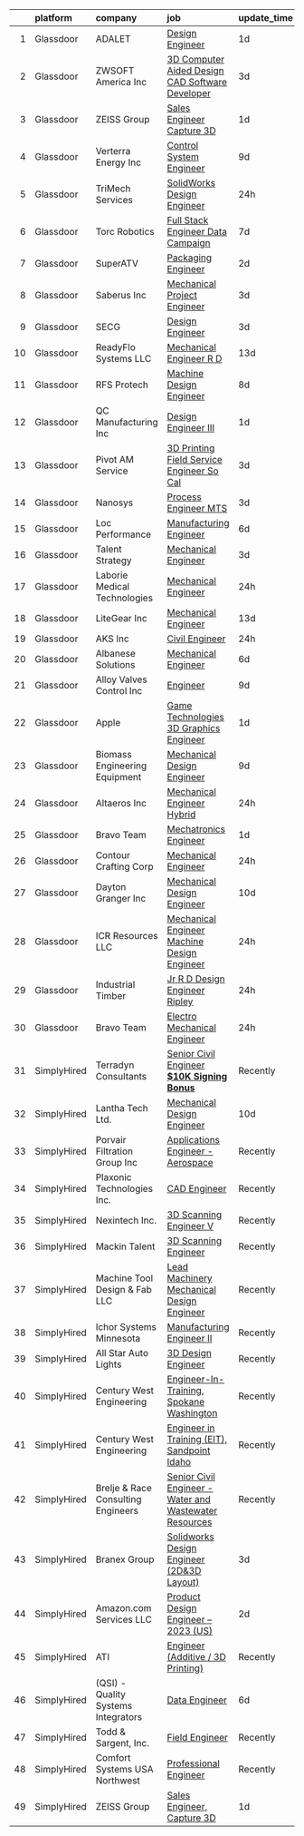 

|    | platform    | company                             | job                                                                                                                                                                                                                                                                                                                                                                                                                                                                                                                                                                                                                                                                                                                                                                                                                                                                                                                                                                                                                                                                                                                                                                                                                                                                                                                                                                        | update_time   | location                         |
|---:|:------------|:------------------------------------|:---------------------------------------------------------------------------------------------------------------------------------------------------------------------------------------------------------------------------------------------------------------------------------------------------------------------------------------------------------------------------------------------------------------------------------------------------------------------------------------------------------------------------------------------------------------------------------------------------------------------------------------------------------------------------------------------------------------------------------------------------------------------------------------------------------------------------------------------------------------------------------------------------------------------------------------------------------------------------------------------------------------------------------------------------------------------------------------------------------------------------------------------------------------------------------------------------------------------------------------------------------------------------------------------------------------------------------------------------------------------------|:--------------|:---------------------------------|
|  1 | Glassdoor   | ADALET                              | [Design Engineer](https://www.glassdoor.com/partner/jobListing.htm?pos=113&ao=1110586&s=58&guid=0000018248c2baa69b2a5275a273bb7b&src=GD_JOB_AD&t=SR&vt=w&ea=1&cs=1_1b22789e&cb=1659078098067&jobListingId=1008033360708&cpc=31763034DC79FFE4&jrtk=3-0-1g94c5emsi7ma801-1g94c5enjihmm801-265ec4278ea14f18--6NYlbfkN0CYQsA-nkFEgn4Gd9G2GxgfscHFGOqn1cibGda4cY8TK0o-_KwvGXWom3CkytvT6Lxa3b01h_Um3QtrroBQvpOho7lWCp3VrtXLILujhrHrbmLF3rdBTH9Asi08IR7fs_iW9mCLp9xC2-87PMznPA1tznHhVWRtjgieNyJx6-Hb-cbLTalsqBYAhQS-8kqDswB6HBR49XWU_nyvBHDZgV9Tn1BqX-UuIX6ZSCsQoV0MINkdnGBCS6i_QwQHzvJw1-90kxo__QlLsv3a5oYjT149Rn78HM_DI3cmRvsq9Bvt3c78k-Rw-z2U-Sfqj8E7_buiSuqZuolB_Sv-NfBVXGwdhUJKCWE3LtOhYBiGCY8e3bLWese3hX3Dx3lZjNfCm4qpNmyv8GM5YT3Adu7GfI3q-Qv1GNA6yAAfoX8inZD_bmmWEm7S8mBSN5Y1cmtE8_R5I2EFlZN2-xlcnzFAlejw33H3EiKbgw-SKUbqAK0IsdIL83PIQqZ0Lymak7BVHbVmMgPUBN4GGg%3D%3D)                                                                                                                                                                                                                                                                                                                                                                                                                                                                                                     | 1d            | Cleveland, OH                    |
|  2 | Glassdoor   | ZWSOFT America Inc                  | [3D Computer Aided Design  CAD  Software Developer](https://www.glassdoor.com/partner/jobListing.htm?pos=105&ao=1110586&s=58&guid=0000018248c2baa69b2a5275a273bb7b&src=GD_JOB_AD&t=SR&vt=w&ea=1&cs=1_c1b654fe&cb=1659078098064&jobListingId=1008028413603&cpc=1AE02033F0CCF966&jrtk=3-0-1g94c5emsi7ma801-1g94c5enjihmm801-7cfc9b44e995e1c8--6NYlbfkN0Al--CnnRAAemIt_jfh57jxz0oZUFSmuvBQtr16jS88RRLe8Ac7oVcsiyg-vicHt85WlGgMjQ3jT_JXQEFEJM2J6WbHKirNqK3Z481xKc2l-WsEBEiFHTKZzwi3TM2D5oDtmy1YCJtTLM5VPw8FD8ycXz93Nw6WVEOhwseukaqVqFM4pURWTwlnC0FcXcD6Ew-z6Vh3JJOL8Mjs_fNv3N8t7v7dzBzq2PfGFFi3yWdaPXAcJ5g8xVMA_ESKwl4B4RszBSsdFxIpl1qm5EFyR3EePCHbCORM1wGgU7CVzsof7kDM5JRt7K5S9Rpg0pt0VzwJJ0aXGDTPAZFaueqN0MZn9t8D3Wsurh6mcMy-lf2R3Wp8ra9u2my0BhzFjXgSTz3IIQ7iVypIuTReEj0nJwQcTGMsV1rhB95_r696ekIcp66gY4Yi1rdQvS6BtRTT1f4-GmoaJK4Id0O7NluMj6uPPedlsO3ucecJQm4HeDxdvCEPBxwx6USIOsRJsD9DPVAjrFd0kPiTLv_JgL36G4bO0mGPFqabRQlm88NUrOsM-w%3D%3D)                                                                                                                                                                                                                                                                                                                                                                                                                                   | 3d            | Melbourne, FL                    |
|  3 | Glassdoor   | ZEISS Group                         | [Sales Engineer  Capture 3D](https://www.glassdoor.com/partner/jobListing.htm?pos=112&ao=1110586&s=58&guid=0000018248c2baa69b2a5275a273bb7b&src=GD_JOB_AD&t=SR&vt=w&ea=1&cs=1_8a7748e1&cb=1659078098066&jobListingId=1008033016346&cpc=5D10E799EF7E9049&jrtk=3-0-1g94c5emsi7ma801-1g94c5enjihmm801-c7a11ab751d2be88--6NYlbfkN0ABwDUVlT3Pw5qAnq35jQOIcsB_LA26JxM8HdsefTKsTXm_DZ5EExO6OXbcyEoywHf2hanMuYuo4_RLiESn8qYw1FSJtETbY_c0ai1caLk03Meli60Nk1jXNL7JFePVqv8iKrpbyFZLFop36Jk_8NHZnqyvKAd0P8Af4BLibzFsw6_uXbfiTXUDe4H7AzRcQOVe8XJ2xpIJdy4QsuAu3wCEgdIC3G-p6OdwZYI7JVWVDPPx9tHsYWsaJRszEr_nibDsgDoZwDxL7UL-2Sx-AnhFDL9FHbn1gPjkVU70d0qm8FpILadElDqdz2-02VQ-T6y7-4HZCifeO-MEPBZt3GkoqN6Kni8r046HfVWtj7IXh5wx7XbdlUgao8yXrUZR9VqvmulUVLv_ALTQVV7lFcEmDVSseAgTJFCvKV8nHuyOTBLDu8B9dAd8RgeNxAPmNt1x8KbStVp0Jk5fwc3DE1G1hjynRWlT9WEtDpKbaPNEOrZL8hufOjFwnIHXD2mf9uZQtEINdlkvBA%3D%3D)                                                                                                                                                                                                                                                                                                                                                                                                                                                                                          | 1d            | Farmington Hills, MI             |
|  4 | Glassdoor   | Verterra Energy  Inc                | [Control System Engineer](https://www.glassdoor.com/partner/jobListing.htm?pos=101&ao=1110586&s=58&guid=0000018248c2baa69b2a5275a273bb7b&src=GD_JOB_AD&t=SR&vt=w&ea=1&cs=1_c0797d59&cb=1659078098064&jobListingId=1008014526711&cpc=B6B3C9DFD680C28D&jrtk=3-0-1g94c5emsi7ma801-1g94c5enjihmm801-28800e66f008520e--6NYlbfkN0CKNvdBtBh9SnuMcnkEvhJOJZTsmZHyY3ybnWicrfIHv2ctrShcr292jmDanym4ZixKUDwM_Vl11iGAT4hfkrKeaqjN1GBxLXyZE3Jsq5UIhST8QbNelzzz3YMTPZEdZEyUbmbyyOJ60-N5fv2ENb2wFNZerHawh8hsMrfrJ_Ykeoz2Il28jjKeSJB0Wz4dm7Km9ZPn6Q_onknUUikhdeJ0LU3d-Nf9RNVZj6pJA66KGBYM47zZMNS2lkurNpQS_G9Brqc08iN_1u6zQfqxqC7EPWGcD8JY_8DF48CvROr60OUBRODZb98zlmox0Yo2jhIpVZxRTW-u_vcH7yQIA6scr5kIpL1Ni3zmAkyIOc9drogl7CLb9tJSXzPBUswtujs0MnQZw5XRUaVOibDvqUrbZV5op0JBJaBpDiqTpy1w92tEBpNds8fuI1ellVkIy_vq7dKqkmXJXzY0u9Od0ayJkG0ft9IUYQrgHJRFEed0obOGBgk8YwR5l_z5oWo7KkcXzlSTWF7F5w%3D%3D)                                                                                                                                                                                                                                                                                                                                                                                                                                                                                             | 9d            | Saint Paul, MN                   |
|  5 | Glassdoor   | TriMech Services                    | [SolidWorks Design Engineer](https://www.glassdoor.com/partner/jobListing.htm?pos=124&ao=1110586&s=58&guid=0000018248c2baa69b2a5275a273bb7b&src=GD_JOB_AD&t=SR&vt=w&ea=1&cs=1_ad2bc908&cb=1659078098069&jobListingId=1008035604098&cpc=83630893E902B957&jrtk=3-0-1g94c5emsi7ma801-1g94c5enjihmm801-8536315d4fbcda7d--6NYlbfkN0CRQJS2tNd1d52Wv7uhfUHRD82sXOQlPe9c-g3uDg8GrrueA5TsXBj5T_0Dp_3r5EXjxTFrNscHH6knLSMegFGJSSffi94G0bGZmCy9vSHSPnMoqAu5QyVRg2a0oLeRB1q3lilG5pGgmm40tKeDyCUBWKW5O3RwKNU-8toDriW4YUceCRMDb9A_2q2wqKlbcujCZC-QeRTxzcrexmsswGLkhd7_qfghBG57PhW1OwB5BEVWtIl8a-McdryRnBaachrvT85heAjiEEYG59HFS9_ItnU5zbW_5ltAswtNqPWXHFoQ5pSBt8AdzDvNBpNKDSHoLqpfBDyMC-FYvd78hdECf2_hjmV1bjDMjndEPls-DQOXN3BFKQhnOWGyjxd0JI0-LW2bOOAA2oRHq3YEDpdtdv9gOkajwlwRL4JH21TBsvOPZjsQOaSYzgX2JYGhSVLZFSbFGHsBHUcLjcrNApeLUZLO9uL81Wxvyd9js7Oh3ci625mCH3Ll5E9k4xtlGWYWk736_EzGjDXz3lx796bKO2UMq5Up7EE%3D)                                                                                                                                                                                                                                                                                                                                                                                                                                                                        | 24h           | Richmond, VA                     |
|  6 | Glassdoor   | Torc Robotics                       | [Full Stack Engineer   Data Campaign](https://www.glassdoor.com/partner/jobListing.htm?pos=109&ao=1110586&s=58&guid=0000018248c2baa69b2a5275a273bb7b&src=GD_JOB_AD&t=SR&vt=w&ea=1&cs=1_8629f790&cb=1659078098065&jobListingId=1008020125874&cpc=EF122F8089B9F0DE&jrtk=3-0-1g94c5emsi7ma801-1g94c5enjihmm801-ef1cec63423a7925--6NYlbfkN0CZjhvTnxks3zwjl9aG4M95ujhchPY6uJ5pIT_-TAyNWwWzAceZ7wwXdFj0kTHzfmFJWuhj64XKlqOn2Y1t1u7WVQOQo_O-UYHSgCqGU1ezc6K49kpTiHug58vOJ0TGO_BCnYg4IhUjH07wJEJQX9NixsLdHY1HKocF7pQdrMDp8TuNoK-MkXzAR_XJt7KRzfGVv39gn8-MrCbXyYfiBIsYyYNMLB3gBQBcCqwiAg3XhpUUYKxH8oBzDT02-IO2TiNuNiD0NrJ6mnlNrLYs7otfe0iHvjmtYmJwWqqvv8y5eADZxTdeZmMy0zauimit1bEBdF5UrbPydYUMS4zh9irWyCEWZM065uz-TjE6aNTYcocEGjO3_LsBeCXMrXpRqkVDpqkBKUJN2MiIVhnalpSeixWzGEDVZ-WpbSPynoMF9LDo7QIScysd7dOo6enrmaGwDNvpZx7MNiL1RFRetZLU)                                                                                                                                                                                                                                                                                                                                                                                                                                                                                                                                             | 7d            | Blacksburg, VA                   |
|  7 | Glassdoor   | SuperATV                            | [Packaging Engineer](https://www.glassdoor.com/partner/jobListing.htm?pos=110&ao=1110586&s=58&guid=0000018248c2baa69b2a5275a273bb7b&src=GD_JOB_AD&t=SR&vt=w&ea=1&cs=1_2ff86b0d&cb=1659078098065&jobListingId=1008031050391&cpc=084DC1FB85E2EACF&jrtk=3-0-1g94c5emsi7ma801-1g94c5enjihmm801-ab816b597b950070--6NYlbfkN0ARO1kyRplNheCLuGMn3cqXAPmsNZoOrBN4ebcsAGjNuP7VmkeyN6EZBUEoLz623gDDIWZNE6VR80IYviXB3zSsfJNq-0rkDDUpTSDeOdQ7fEKNgYiq1uGPJI-I2RQ-HDbwq7icsO31myx2guxcUkg7MfzRK47hly_W6X2yuPNntD4CjvlZQtURvmesxiljFlzmneFV7V8ZpIIgW9KzTFZG1JUkXkhL9_HR8O1oeORdAjD5ZXuKRxvUQHsk9cWd0uw_BipCOq_ALPTPv95BtGWn9WbBnzKcfGlkEU8OfdzfGNZqjt2tsOccRL5hIGcq8I2iNzfra5W_B-CpmrOtIaeN_9QdLyz4LNDr9LlpR8dq2w16zid18Bz4DKT300Ic-36wfwKtMZB_kU4U0RvG1PBmkeea_h3LSVCuw5iV4W5zgKgDHeze9PFNMJ0gqLfaQnWaSgyHGWJAcvgJXo4izDkERdNMTBm5-yTYzH6WEEhPkANAG7AqueTNAUAyFY2oOG61zC4RvAQ0QA%3D%3D)                                                                                                                                                                                                                                                                                                                                                                                                                                                                                                  | 2d            | Madison, IN                      |
|  8 | Glassdoor   | Saberus Inc                         | [Mechanical Project Engineer](https://www.glassdoor.com/partner/jobListing.htm?pos=117&ao=1110586&s=58&guid=0000018248c2baa69b2a5275a273bb7b&src=GD_JOB_AD&t=SR&vt=w&ea=1&cs=1_84a06e84&cb=1659078098068&jobListingId=1008028237877&cpc=88C71AD61D38E582&jrtk=3-0-1g94c5emsi7ma801-1g94c5enjihmm801-7d27b0ebc627b58a--6NYlbfkN0DKg8SQR7hJCwXt90TF52qDYv9Mus0nax1-ZIpRHxjelTjR-H3Tdt0u1EjLXVdsw2iTtC8_dD2fbpoVIO5RaHDWaLu_R4hmQqzVAaYcwVX2kjCmLfjsjvdXcw50IzVg78FjMzlhm1xEn3myq8ZasYszycrzBcwxvFvzTUacN7HTvUlfui89dO2ok6J6evqYiNA2MbMvIihd3_TZom--id51h46psDTtq2gM-4bjk8KJA_NxsTLcuEWhTDt5Gal-1UeDXp5mu15GKJw2wTdfa8l9towa1NZTElzZRxq-E-29ZBoLoGiyL0BOOH2FHJ-ynW1DmA6sG352gCkLCciGDTQrhSKM8GwoOvGZ09BqfwK97M38lDiZ2Fw3iyhMWS-6aEyQ_nsPhyqEFXxyykVijQx_SAZXD-87jZ7OCX88Sfd91S-aJZ9prPmZ63WsqIappM5JpA4ELsIypNv3sRlvRUlbdP1nLSErQR2G5RFdIH3NfONOj5iR6dMoa83Fh3QPTT4L1n6qQM4KDw%3D%3D)                                                                                                                                                                                                                                                                                                                                                                                                                                                                                         | 3d            | Fulton, NY                       |
|  9 | Glassdoor   | SECG                                | [Design Engineer](https://www.glassdoor.com/partner/jobListing.htm?pos=116&ao=1110586&s=58&guid=0000018248c2baa69b2a5275a273bb7b&src=GD_JOB_AD&t=SR&vt=w&ea=1&cs=1_22d9ef9a&cb=1659078098068&jobListingId=1008028028073&cpc=5B877AD962FD223B&jrtk=3-0-1g94c5emsi7ma801-1g94c5enjihmm801-9c7d86f7ad06f2bb--6NYlbfkN0CV4XzlHDwLkqCONa3F0kUfOBhyZslmY5sGP_RipCjPZ-nqkcaTiZmnKOG8vBt6mVb6tGC6oCDHtZjWQcFFohEsLSz3qRsvg8rM03QanfoWewoK8HUhrd3rO__zVkHenB_vSr_y1qXpgrjKb_klu2lfic90EiAsKNqUXzXvZGZ4ri2TSj9jP0QeOC-uBesLWtQHBRmBk6cwkYUp7kUvGSumFXfltCoMEswSUJIft1tPsQ5KNMzEMRQg2xVaMZxRTuIemPtBT0mZzPJdtGDvMLTboqXNmVNoOXjJ71BoBkz3ghxXUSi8J6MpzwiX8EkqbnZbkrydpsUvcodlXDlelFIfb3Mf6_-oZVahWrL2j_qEKXOcNdhG-N_Eei5mYEiiBW8QNqqrmXjg7dyi6nEvS37-nGLE9iJnnFblBSrV08Es8nvqHKvuP8BgQhCaBaaHxBfJ8G1Gk3v1i4gneeR6jZd8Iu6USI7x6mXNNy76zXr2nPZ2u8cPXQZjJ9Q3KOqlg4c%3D)                                                                                                                                                                                                                                                                                                                                                                                                                                                                                                                   | 3d            | Oklahoma City, OK                |
| 10 | Glassdoor   | ReadyFlo Systems  LLC               | [Mechanical Engineer  R D](https://www.glassdoor.com/partner/jobListing.htm?pos=102&ao=1110586&s=58&guid=0000018248c2baa69b2a5275a273bb7b&src=GD_JOB_AD&t=SR&vt=w&ea=1&cs=1_c0901585&cb=1659078098064&jobListingId=1008007972301&cpc=33D6AE94C893E64A&jrtk=3-0-1g94c5emsi7ma801-1g94c5enjihmm801-faf78731b983c332--6NYlbfkN0Bh7dbv37_2CMQxEzcJzXsTkChSOzoQaUPj03dVqSQYNzM667wxmAHjfOf9pZrbGKUxbkApDTTP9wTzoplqmYjxDDyYU0XfiJZbIGn4Y8AJ7g0QOVw1FcT2E7c5DXhCTcEWXgK_3iG_olX7EZ-JZ0f73BSLPYLZdqoZ4EnncmzxGc4YLfR740atTZfqj51j_tsNtuqTaIXXm1C7lQ2KyiHmlzEOt6T3IrYsrVACALmvg2-yEFfngikqIdOHLMT-BMC6Cz_3b4LtkKH85EIqoTehPIer8QvcfWUM3eCYS2q94JE6A8ceTkN-hQDaHKy2WdTaMNStOuholUQdrSzzXNq7CU0-G_wYx71AKSqy1GqpbGd6AkM9vT7VmmMR0FY-KlFq5w37FnUCYUhiinYhOYeMPcAz2EaH4Lrn1wigX5MzMVvGxZPjwP5l9aYg2Uu-XMnk1Y7mlJOxKHK3RNYhyGLugRHXco6xtoXthKVVfRWl6xbVxdHEpmab8euIF3JACdxXVlHOs6v_Pw%3D%3D)                                                                                                                                                                                                                                                                                                                                                                                                                                                                                            | 13d           | Corpus Christi, TX               |
| 11 | Glassdoor   | RFS Protech                         | [Machine Design Engineer](https://www.glassdoor.com/partner/jobListing.htm?pos=103&ao=1110586&s=58&guid=0000018248c2baa69b2a5275a273bb7b&src=GD_JOB_AD&t=SR&vt=w&ea=1&cs=1_10b47979&cb=1659078098064&jobListingId=1008017496647&cpc=815E22668EC3CFA7&jrtk=3-0-1g94c5emsi7ma801-1g94c5enjihmm801-0a5ccb34921b13b9--6NYlbfkN0CtwOkgDuej6vPfWODMxjOIyNEohQmdYMppGq8y8dOpBmiJ3WNboc6iYWCFEWVQIpRyRBflR33Ir3kmYvTJtNePdHh2NaAgIkdFuWmqu5DCIk7MATRqVAxi-oVM8nuDZni1IwEl-eCMvpko8keG4M9Rwp-Rh8vZTfCrzHvciasE5S9OSOTlMRQnkf72L-fPVk78xfaDVf7h03g1XNkfC97nRDeESEl1rYmxYaa7-7BIiUDkEnmhAhn4S-NK7vCGFSV70M3ON35bLP7vs2ClqJjWBoUzR7t_X-eD4MAyLsJK2ukuc495yW2BYZwXvs35bwI_5sDL_sqrLjyQy6GolFZ503P1TLNzuYJU0KAwKW1TXlmHciHKcNqMa8EoKaMDoq_MjL_EDGvjMGuuSWCWqeo9jGI5pvlkJ1uhvftI05RIbPxTqVmaPeRJMK2dWSJUxKHgfTVj3-XM9w7YlLEphYxVNFwW7LwExd0CHqgMZw7s2FEhqQr1k3CpHSNkgwuP8ViD7XPwqhapOQ%3D%3D)                                                                                                                                                                                                                                                                                                                                                                                                                                                                                             | 8d            | Matthews, NC                     |
| 12 | Glassdoor   | QC Manufacturing Inc                | [Design Engineer III](https://www.glassdoor.com/partner/jobListing.htm?pos=130&ao=1110586&s=58&guid=0000018248c2baa69b2a5275a273bb7b&src=GD_JOB_AD&t=SR&vt=w&ea=1&cs=1_8e50ef85&cb=1659078098070&jobListingId=1008032999844&cpc=8D52E76475A7E842&jrtk=3-0-1g94c5emsi7ma801-1g94c5enjihmm801-1b09db0ec8fa16f1--6NYlbfkN0CbW9bEnbPlys9TYrShq5iIEIivXVa84QX5s0fe3RJh0ExQTqsnqSgfK-f1yMp8gvgv6onsjTwNV3tKq-b8Z_fFf-yELedI8jjvdgKPWUr7tFIx60XolopJWRl7mGPEusK9yyG7rt8wwqNk1PVmEYZPIMcII8iNea1E6o2DcLXihP7nLZEUMu6mLClzwsPmiVxedSTLglqm76IvVZN_5fcjaAZbgTgm82QIxc8gzgpKg_1Wcmf6jRoOPxxvRz5jgi8XatEOn8Ak2NuiGqiuNXrQxyEO4DlcvNP5vZCdiY3VWS6rX7Oiry4sNoc_WB5q_IiZhzvAgH5Qe2u7HMgEi_gzUntQM2FrOk06Vkc8xYujUoX5FWWmY6HItvXTlXoIrVR4Z5Dn151Uv9cIvni3bs3hYcBKDOr2h9YhQncAnkHQdlbmURgrPlQ8oqg5J0dWklYvkahHMLQ5wDxrkbyZhSIbFjE_SxIk3vXj1Y1-s6STA3RYNzdcnPXiYqq9pSUg-3O_-3R3BklAPA%3D%3D)                                                                                                                                                                                                                                                                                                                                                                                                                                                                                                 | 1d            | Temecula, CA                     |
| 13 | Glassdoor   | Pivot AM Service                    | [3D Printing Field Service Engineer   So Cal](https://www.glassdoor.com/partner/jobListing.htm?pos=114&ao=1110586&s=58&guid=0000018248c2baa69b2a5275a273bb7b&src=GD_JOB_AD&t=SR&vt=w&ea=1&cs=1_bd03b44d&cb=1659078098067&jobListingId=1008028211108&cpc=67D5E609A3B8C355&jrtk=3-0-1g94c5emsi7ma801-1g94c5enjihmm801-d56e19ebf4c2b80f--6NYlbfkN0CbX9TDMZUUYUADwaBp8_hVx-p1QOZgnaSDYdV2Hdg3hY3eGVBGJZy7o9qRa1EpFzqspJ2n1WVgzAYJyctEqTfv9C4rL6ggNyCrst5sCpwQQsQa89rZGukuYe4HlIM7j-fCrY2_LgGLKRZADKihUeHHBQ57eR-9eaBZK-eik2bBB6bchrqW9XhBfB7c77g2R0YsilvK1HbJz-y43htMjqbD_3EG8LhiBhPBxf0Lny8CgTeigjiEUtemkTNPWw-phCc3yB4FS2ldgoEXtCDNqlHNPD9EYIVL6ivyx0ATIajDW8U2JiFKlwzPgm6x1oFn6zPlesenPeZlBfc3zG1gzTwx9UibLzwsxXFUntHp-ecUW9e67qcfTaJMRZZVXmB7f57V93vECVI249Nhy6U70kk5YFTQ22L7A0EIz54pu2rg6DbfGXMj3NyVdE8Gta8T0KjHQwi5bAwAYpuDFYl-Sjt47glkiiK2q85uDhxU4_lQAmyq5ka-qHWYa0jWmV0Ojr0jS2LPC9AkS6wvGTvlaimqAULutXpMQzs%3D)                                                                                                                                                                                                                                                                                                                                                                                                                                                       | 3d            | California                       |
| 14 | Glassdoor   | Nanosys                             | [Process Engineer  MTS ](https://www.glassdoor.com/partner/jobListing.htm?pos=123&ao=1110586&s=58&guid=0000018248c2baa69b2a5275a273bb7b&src=GD_JOB_AD&t=SR&vt=w&ea=1&cs=1_01a75d3b&cb=1659078098069&jobListingId=1008028603019&cpc=292036AD7E8A5303&jrtk=3-0-1g94c5emsi7ma801-1g94c5enjihmm801-186185b2c97b8361--6NYlbfkN0D5EoDI19pzLD_ZoAvoqM1-O9qeTV9KvYbDAr1-bMzVcQf2IFddxPxdrEziz4LuDaiIcfRoBU0tmBQuLQhj5xDMLXhTbKn3Z4Kjle6pS0DvF1aTvxNaIvkmpqC9qQVEb7yf3Y5jFj839j7KTUU5Z0-pTZ1fPTr2hM33R3AMVFgy3ZE-0oRs301dp1JJqnGPDrBimYJ6AS_35bbQNzE0jo5Cm6fYVTK179oDgq-I0CEYdyl1DpqMFuCjTyLflw9yNLaCdp58OfmnjhyVLQ_dLps5Ycm-TMYpEoFp2Kf8vK5VBAPwd31zzecNNggAhu5IOp5oAYjYwgwIGXgifZaujUOViJnc-mpkdc1-xLAYEJWzdr8g2yJQvfipzb7uqvkM9wDVN5WmJ94rO1XA45PuQ1y4APHbg3BILcwHaxFlZSlOI2mCaxf9Sx70NqMnuOMfIpBkfDAIuQL1WRcuKjWhSYlNtvGnq1aGTB81UsEgopd4RfPW25qwY__e6blbw1TbId8%3D)                                                                                                                                                                                                                                                                                                                                                                                                                                                                                                            | 3d            | Sunnyvale, CA                    |
| 15 | Glassdoor   | Loc Performance                     | [Manufacturing Engineer](https://www.glassdoor.com/partner/jobListing.htm?pos=122&ao=1110586&s=58&guid=0000018248c2baa69b2a5275a273bb7b&src=GD_JOB_AD&t=SR&vt=w&ea=1&cs=1_4ceec00a&cb=1659078098069&jobListingId=1008023126899&cpc=74FD5BE86273CE52&jrtk=3-0-1g94c5emsi7ma801-1g94c5enjihmm801-6a31b31c0fb993ba--6NYlbfkN0CXFzX8TmKuW4EePu0vduPlIFChs1HDn4_oIKIQo6j86gDIp71zCryASVzwQZSGTGHpRkJYQfpH16EIY316tj9Igdi07TxojzbGrZ2v0BeQGW4Im3DTAGKUq8BLUCohxq3jgzQ9sQvGjXQbEqkG6bYrF1zq_uzsCMF6ptsmgysRT8XFHREWTwuiz9yNXK8IxT5ZGrQA7m0scr_NfjoY2zbnK5uS-GhhuiUrz3LbggnLRsmGB4lgivpOYvp3XG75g87K2PRObQnxwOrMtY_2KikZXhMUVDmsRYB_QKgbK0oOgn61FAs-OjpYUkmineVJX3GwKce6t_ahqHL1ehiOPVLKhU4wL9v1wpY3CykbpGiRHhkNSb5ifR10LQtaanUf29960jpc_V14FgGzyixSC0_P6VqjVCimJPgedFcsfcn0-vQyNMrsQHTc006Kch377RrFi6yicpcb8NSbBAmEJyF4oFlV1muUP4VrnvHf_AN7kJBkWddd_wnwIAcStUjU6yt4hMrxo2qgOA%3D%3D)                                                                                                                                                                                                                                                                                                                                                                                                                                                                                              | 6d            | Plymouth, MI                     |
| 16 | Glassdoor   | Talent Strategy                     | [Mechanical Engineer](https://www.glassdoor.com/partner/jobListing.htm?pos=126&ao=1110586&s=58&guid=0000018248c2baa69b2a5275a273bb7b&src=GD_JOB_AD&t=SR&vt=w&ea=1&cs=1_d437db37&cb=1659078098069&jobListingId=1008028409976&cpc=C4A69CCDBB3B9599&jrtk=3-0-1g94c5emsi7ma801-1g94c5enjihmm801-931efef301620746--6NYlbfkN0BCOpYIKuumQ_Uy_OYh0Ev10okaePikfGeAKZFFiMuRZHCL7K2ltfYdKLVzUjmbHadi1LesVhfSunk6A4E_YsP_iyx_kPSDR68t3vI-tkYvCEnqNtKxbmLoiAfnwLGZw-V7KgHEjKKEAlbHB6bEo-DUyg5SCCcRToV_z7O0dln7Gi12brjVtqvP67dgjAZHzaGs5EiNLkcLmPbnOy5tts9phkrw_GTJq-jfC6JKA3zr0rEqTnLl02HCbfhwz_BvkaQ2YV5JewQG1aWaPHauZ_t5sgU6zECap3CtYJLUQSPYFmsWOcx0CTFd_it28WA3LLf0-kQRHDiYU7CTNTcYy3OrkPgaEylZPMoO846DgM6mNZRhI8YzljRyCJow_iLh15ssuD5Qxc2ctlFUF78q_9TlEsfcxSFxb6qSNuIelnCljg8TtadZ4J6TKSoq9t_jKsnikwj-EWDWJE3zWcA14Y_WBgtim2jSun_wWe9Z3ANDxwkwWoxbLUKlxgTWEq8IQUBhLAIJCPLp1DbXMfOgh2XSt8796LAnD_Q%3D)                                                                                                                                                                                                                                                                                                                                                                                                                                                                               | 3d            | Holland, MI                      |
| 17 | Glassdoor   | Laborie Medical Technologies        | [Mechanical Engineer](https://www.glassdoor.com/partner/jobListing.htm?pos=118&ao=1110586&s=58&guid=0000018248c2baa69b2a5275a273bb7b&src=GD_JOB_AD&t=SR&vt=w&ea=1&cs=1_49c851a0&cb=1659078098068&jobListingId=1008035622002&cpc=1120CD366D53BFD9&jrtk=3-0-1g94c5emsi7ma801-1g94c5enjihmm801-490aa010c44a94ed--6NYlbfkN0D7U-oomUUZHjKa67t49-i8T5ylJ5hFrWTddhLMMgg8doEfj1Z685xBsPTTPudgbRm3FlTPDQtlBU2MV2-yDsk7wnTLVostI04TvoFxZRnCTY_tfq8IqTVkcD-aTn3bEg2jL5EiljivgVlFjverJVS1R80em2uVnP44HdKWOjqpS92QwZ7gIKOSvfn7_CNnwMsXM-4bq1OiNm9ULS3yW5Fmv8o1z-j2_effLciABxwaMNhDPZP1DR9A_fo3qddgHiovqFogeS2Duq0JFywfR2biIcXwJZszR1lD9A5hgWPfe0aSSvGij726iQuMATVwPQrM33F7xdWh-tiONY0kd6QZaZjjU6NK3UMaugYMR7hg38uzQ-y0-OmPhVKrccZqopbqF74GAIHjEiSrFH_7jARr_o3-Pu22y0n_b3AM7Ws5u384nOOqq5bF_SuWd2BtFhgCvQGwuXQy1TYXs-CuCxApQcF0jlmsJmbJThWISQb4_QJEHurf7BCaGxc8TOQPt1E%3D)                                                                                                                                                                                                                                                                                                                                                                                                                                                                                                               | 24h           | Remote                           |
| 18 | Glassdoor   | LiteGear Inc                        | [Mechanical Engineer](https://www.glassdoor.com/partner/jobListing.htm?pos=125&ao=1110586&s=58&guid=0000018248c2baa69b2a5275a273bb7b&src=GD_JOB_AD&t=SR&vt=w&ea=1&cs=1_58f14fee&cb=1659078098069&jobListingId=1008008147234&cpc=5C70DC7FEE0D01B1&jrtk=3-0-1g94c5emsi7ma801-1g94c5enjihmm801-2516416dab2ea9a7--6NYlbfkN0ACTeRvGRFS6hadW-07x_K1RnsIE8OdH4tufuZ5eRAiXjEXEFX9SmNeITA9TkbOl9f54ynDYbQpPKmxHN8ZCq9i7v7TonoVHyZaGaovClXqQCh0sicwaq3kuLFSbjIecR58zmrVlG1nR2rhCtXReP0PxRICvsfNZSe4fQfHKhBv8ikAH3wFwFYFvQGo9jJU2kYGaOGdDm1SVEsBsqvu78Cnae_DENbpNPDhq7l6GZPBcSvaMX9P5hPc4oPlTG9WTyzafaot760lo3X0aFRkxVMdtN8wtQ7aPXAYdn0e9wfLj7E23HNLiJD49P52-fcz1s1C4mxcT56sv3jq9SjnlX30DC5wuiLqD-WFfkZiY5QjM-UXwAT0TEpDeBkz-DmmPg6ZPs2aFU9ex2bGgtphaymktqgGZlpcQ6f6LyvzBX3HDxs2x_xfnOaldpon304een2AYbUOlA77cGmXPBKuZjxoEQgR93Z0lmJb5yzvaK1BzOKh9n2fu90Poo8sv5tNbfE%3D)                                                                                                                                                                                                                                                                                                                                                                                                                                                                                                               | 13d           | Burbank, CA                      |
| 19 | Glassdoor   | AKS  Inc                            | [Civil Engineer](https://www.glassdoor.com/partner/jobListing.htm?pos=120&ao=1110586&s=58&guid=0000018248c2baa69b2a5275a273bb7b&src=GD_JOB_AD&t=SR&vt=w&ea=1&cs=1_54a69a52&cb=1659078098068&jobListingId=1008036534492&cpc=AD396490361E83B7&jrtk=3-0-1g94c5emsi7ma801-1g94c5enjihmm801-f63718550c92325f--6NYlbfkN0Att9APlqtuCPYHujurkqscI95ZHfdvmmfWxC4tyWLf-tu14o22I8w84DM2Pisc200MXO2vLRz3FpDvbVRJFQVgcZjzL9w7-x2SiKL1wGYC23ZwWY8wFNlkOZ_HN2z7uQ_x6N7lYlKpqvDExerFOhHt21P5WuR--m1i0AUfUTxFM1tujnioKDE1Io15EC3_SykSqSEV2Z0n6inLBGaToNnnOP9BJSiM5qN6Cysjbe20DPknGBI_arYtQO1W_PBK2nkBPSWRSRCXl30rbTmftOXp7VfsWIPV7nASuGAJYR3dYzNlJGmWryJkxsgI36P0g7RqM-2JbqG15zBN8t6ziQUO_IH8O1JfncaxKLg2NlWxGwn5TDAd_HXQrVIHpUOYZgdSC1xEGexD0R3jcZdrcAvDzcmcZ5YNZDa2__61Z-IiwZYcLswTVYQ3wW2WRsUmi9YCaIefkYrGqkU_a-XQmdqEXg70CWzHOakBvb1Bo7f7hNHywGt7keK25zV0U5tkvhNpRbq0MychkwIUu-lul_5jMgzr_FrW5bc%3D)                                                                                                                                                                                                                                                                                                                                                                                                                                                                                    | 24h           | Remote                           |
| 20 | Glassdoor   | Albanese Solutions                  | [Mechanical Engineer](https://www.glassdoor.com/partner/jobListing.htm?pos=104&ao=1110586&s=58&guid=0000018248c2baa69b2a5275a273bb7b&src=GD_JOB_AD&t=SR&vt=w&ea=1&cs=1_21d38fd1&cb=1659078098064&jobListingId=1008023070732&cpc=AE9297225A38C224&jrtk=3-0-1g94c5emsi7ma801-1g94c5enjihmm801-cf3e46245d4f0fdf--6NYlbfkN0DYRkllJmD3iSiBlC7BSQyVL5HqySJO6Dryk11rFR-_C4OSz4AhVsF1NRsEE33fX4vx84bZ5o4efrWtK6FwFvY2ndJMiqpnvkUohOzIt0J-a73EgovUhLnbWU59ygXR6115ntcXDdkofqBW3TBqfGXbI5MHfic4yrKWZITZ6X584fkUWemawwtly7Xj3a0gKH1sZiaIz6LsPIOdI9OX2df343fqvFYlkywYWPFpRVO88WqaKXg6tKbzo1YHWE4-ugbhbkWv8HVN3vjjcoF_6POF7Om0mnJ6KQRrdKmzH-mzF75lcoyUjeRs45rvEASRlz3snKcfmxjTziCm0SZJTTRrXT_Vy65Q5Oz2C9JfDxrMIWxRKvjMkhJTQbQZEc38aQXmg53LHSnjNHk3k9MxsVH5ZiB7EfurITYNw1Es8eUjq6OcUcthv2My1LhiqfYh46-Pn4gT9AU3bkbgKSyZ9AzcaQORFjY_vXPc2Td0tAtgS3KQCDIP9yLl7X4JgCByOI0%3D)                                                                                                                                                                                                                                                                                                                                                                                                                                                                                                               | 6d            | Bordentown, NJ                   |
| 21 | Glassdoor   | Alloy Valves   Control Inc          | [Engineer](https://www.glassdoor.com/partner/jobListing.htm?pos=108&ao=1110586&s=58&guid=0000018248c2baa69b2a5275a273bb7b&src=GD_JOB_AD&t=SR&vt=w&ea=1&cs=1_b70e9003&cb=1659078098065&jobListingId=1008015465146&cpc=F7BF06EBECC7ADF5&jrtk=3-0-1g94c5emsi7ma801-1g94c5enjihmm801-0e9d005a131a3fde--6NYlbfkN0CaCoZ5lSoPjcIhPSJwei6amGvWRNRkV-1yfOP2ROoK6tKv0A5SiuBTigTVFoZDbrc6brveY0Txe2656xxHeIpdeoMpPBRh1r5VdihR4cqOi9gaXuWFzlAwZ2-cUKQLclR9yE3dYc4QIoHRlNtnESSO1dOeRFf_aY3CKFEeF4YZy2v7srB6vUarlIz1z9Lhkhz8ock6mdEeFho0B_1JkSQ8-w1XIvker5_V6uRyBNR8rB-tCKVwzVU2L7ck5JGAd4i4p4dldyRLoxSZ8q4go1SKgrhiuudTlvCuM7X0zgH_6Cu3iwZhKLCQY7L3fFdWuM5tSka-9mvS2jO1-8R7Uvb4q9wjuPhBvPvbrfk6pRrWHUDqrGGpPODfD8JVdrQ2S-WEXaBntDonzN2y5-RNen2hzwh-7rnRG9qc2qk52N9nqpwTBQcrhvxKM-dpZCaVl08XbD-Drp2ngOCVCvv3c2Srez6CYMgjk4VZqpNdQZe6SUzgveztAoyA)                                                                                                                                                                                                                                                                                                                                                                                                                                                                                                                                        | 9d            | Santa Ana, CA                    |
| 22 | Glassdoor   | Apple                               | [Game Technologies 3D Graphics Engineer](https://www.glassdoor.com/partner/jobListing.htm?pos=129&ao=1110586&s=58&guid=0000018248c2baa69b2a5275a273bb7b&src=GD_JOB_AD&t=SR&vt=w&cs=1_78d09e35&cb=1659078098069&jobListingId=1008032497163&cpc=334ABAF5D42DC775&jrtk=3-0-1g94c5emsi7ma801-1g94c5enjihmm801-ca672a3e76206ec1--6NYlbfkN0BvKrLyj5gPmtZO9T8euul8TCxuuKNOtzRJOomxnwSEodTz2Bc-sPZlADHp0xxmf8UDg7Wsy5zwi8lrHHY3EeYHKmdT3Vj6Ckdsl7kLbUeE0RCaUin7NICkxT5Jn5CFcSdKW6xZg3rnV7OSRdgaJQuoh9NlEwUIGtFK5Bwz_J8sGGrU6oLwIXqRm2QaAHcKk2RJFWbpBbRyhtGlXqEWXOQc6cVGWnPeqaLgw9ZxJpsJAJ6o7o9PjyxWzkM7f6dBNz-PC2fZo78vQWtxrRWn4Fc2bG47iZ5J-4K79ZB7saYH3mGhq_sSOvhjzgQTiJN5iUfcwu8F0nAKnENkpJXWafAdcwr1pQLXunX4aswOvgbm6Qm1xF-zJnUcpubIIbtdxVwLh1DnDh-BuECcMhbGsvgrJWCRYw_9_xSO4cRorhdiF7136H5oBOrkBp-HyM8z5vazxcLjT78_EImhkD2RhYhfGiKWsVOUJgDmUmTOELWPKw3J83RI9Ps_9u0iVmzhAlMMHDT0WnyrsFEZ5BZ2LBeHpEVpxT691qPa2i7s1OHftdfQ3hJV5sYdGV1Fgcvfaj_H1sGOuZlv-L4EkFaZYkKE0NVI8ZRrvWznCYBCNPHlWGKCIO0Eu9YYm9D7zFU72XtVrpZNOpO1n2eKEKrvU4TMaYssjCuFApMAInGJYcbQ7IkvkAHlh4RqBnNilJtTsO3LJZBer8cMDiazOAtDc6Eh_XfR-t-3VjwNYypYyq9D376JRDMGH3ENvQsJBSsAevb6tIJNBma0y_FuduXczbptf7gvzOKvIXaJXb8kRoPmJYmIPPX81dALJXQfRMs1TveCpJZ-ATckRw0W2c8baXU4-olaASwF8o8VxNlMxZkyFikTcedYJWrjRJq52RkX0i6NTfB1AEG81qEuAa9TbXIMwH3cGJVE2gkvfXzQu5qeq5IHDgL8qamSDRluZMCtV8fx5ltqE8Ar9epLMbYTU526VjRti2x-pAA%3D) | 1d            | Austin, TX                       |
| 23 | Glassdoor   | Biomass Engineering   Equipment     | [Mechanical Design Engineer](https://www.glassdoor.com/partner/jobListing.htm?pos=128&ao=1110586&s=58&guid=0000018248c2baa69b2a5275a273bb7b&src=GD_JOB_AD&t=SR&vt=w&ea=1&cs=1_1e4de284&cb=1659078098069&jobListingId=1008014667179&cpc=BA15C3E50D27FFE8&jrtk=3-0-1g94c5emsi7ma801-1g94c5enjihmm801-0bc9c122b1a6af12--6NYlbfkN0ArntgvJOou6WbQVNuYMKYNN54shM0BvILDM3hPmUJh3D4B6QRfw-w_AzdI4q7yWtQQ544uFGlXS8EouQ4FuRdIYOKxRm0gF_wZIzyEB2NMjPGoVFUd5uwQxLlqL_Sk7p9st0GOivNBWK6id56ZLY69zvpyg7Gh9p4_caTkKmAEbkNQn2kAmGmTZjlM7yFwlu8yoiW2OxNwsB7SaXAb_JG7bzmsrygnaN22srNuNYab1nIlZvuj8pRls6wHhLnnr2LwFLdkCss5yrZRr98TLPqm1MkneBEBmZdaugGoFHfKBNigwIht1SE1RL8rV747OrFaCdTdA8VpzTBgBsatKFPo2qGfXL3VuiHV5mHU_rx-I4x47EC0h6BQtyNU2lhyYLTcL1d1o8PZeC16fD4HYlTdt2bJ_nqRSEp4l_L_VImnRS3evzjzdoSl_tzmmaVWwQD-lkItRCCheyK7bNjKpOi6wG7zGGEBELfiPliCwXMnEO5GGyK9wPzEawtYl0x-ZXRGiU1-t6ZYqBr8qX3bmSOx)                                                                                                                                                                                                                                                                                                                                                                                                                                                                                      | 9d            | Indianapolis, IN                 |
| 24 | Glassdoor   | Altaeros  Inc                       | [Mechanical Engineer  Hybrid ](https://www.glassdoor.com/partner/jobListing.htm?pos=119&ao=1110586&s=58&guid=0000018248c2baa69b2a5275a273bb7b&src=GD_JOB_AD&t=SR&vt=w&ea=1&cs=1_43e36fb1&cb=1659078098068&jobListingId=1008035644999&cpc=281FE6ECBEE2538F&jrtk=3-0-1g94c5emsi7ma801-1g94c5enjihmm801-b45bfa0ef5f46c96--6NYlbfkN0ACu_hgM4mYOpGjE6TXudS1eLEYdlotK5aSiNrSIRlNjrOhnyvEHI4wv16Qk1gLW1rXlV5Mm9SbbG4d_R9zn6Zeg2o-bdI7M9xWzJ577ZH87HPXl7ksitB0jdDDPbmjofOrzz10_Z-ELYC2i_wdLZ_g55xI3ukgIihFehJ-RdlOyasAmclYMDlvEiygc1CRjLgQagta4XcavAIA-thTeUAcWIVHvIZZOGoCFhRZ62XexlaT4S6mRrj4wRHm2hWjaQkCpp7y7bAIMMUJRIWbXiROGW2cRjNMWf4bmdlz3dSPqKAR0wC-oRLR4DzteRIZ-4hXQ0skagj3GSCFh4X9lenhPRlEDiPlS4Bf_qdJapCU6BwNmbenjZmhyev9N01BOEecWdUg16KQFvQXRuyr_JSgoTNham0xYSWV-f7OSRd6evZc19U0vWAitTEAQyb4fyT1j4-DaJewtP-gQdxSZfpncUhO6XtVzlZYUdfQ36yNtGuWiX8i-h3jPZejBXTs4-X5UTXHzkR_sw%3D%3D)                                                                                                                                                                                                                                                                                                                                                                                                                                                                                        | 24h           | Somerville, MA                   |
| 25 | Glassdoor   | Bravo Team                          | [Mechatronics Engineer](https://www.glassdoor.com/partner/jobListing.htm?pos=111&ao=1110586&s=58&guid=0000018248c2baa69b2a5275a273bb7b&src=GD_JOB_AD&t=SR&vt=w&ea=1&cs=1_347ee1e7&cb=1659078098066&jobListingId=1008033638712&cpc=E3BF5CE6EEF0DB16&jrtk=3-0-1g94c5emsi7ma801-1g94c5enjihmm801-424664b980960b8d--6NYlbfkN0ACu_hgM4mYOpGjE6TXudS1eLEYdlotK5aSiNrSIRlNjrOhnyvEHI4wAwXbqgGLk8h7lXg6Ksq89Y3zqP6hhmfgkwwJVJLl2DiLG6cHQmVGUq9Q1ksdIGIlRXbFGgmoxGKfI1XHLKpqYJNExtVTu-yfV9H7GJ2ko77-_WQTmETpSLI7sfcouDqg9XqYyfsYXLMtvBVjgjcHAXEQfSHMUsYvSF5AIbUAt5d-_VfsmtBU9jRWw2PrQYAczIPmIz2GwXTJM92Q7g1dk-6VqU02qzg01yEqzPA-RqhvarkccXZOyYdtQb3GQsO4Mpq-BCZmrQX9hpltfTldIpGxSKFNhIIZ1mN224BtRyAO6DP7fEZnPePO6NmAeDps6uonXHhsvpeyZj96JQTfeAQ6-EX8gMe8Yo_NUfsvFcOawIZ-g5XtiM06vXfvajvW5MboNND_LRCPIhTp0Vw7r3oysD0r0IDc8Y4HvgSxtDQPY1dVe7aTpmJgCyayPAq4cuseaEbbGNQp1wu_j-YJXQ%3D%3D)                                                                                                                                                                                                                                                                                                                                                                                                                                                                                               | 1d            | Mooresville, NC                  |
| 26 | Glassdoor   | Contour Crafting Corp               | [Mechanical Engineer](https://www.glassdoor.com/partner/jobListing.htm?pos=121&ao=1110586&s=58&guid=0000018248c2baa69b2a5275a273bb7b&src=GD_JOB_AD&t=SR&vt=w&ea=1&cs=1_5367599f&cb=1659078098068&jobListingId=1008035986706&cpc=5C70DC7FEE0D01B1&jrtk=3-0-1g94c5emsi7ma801-1g94c5enjihmm801-648033092ebddbc2--6NYlbfkN0Ca-zfPmRw-ih69t6M3GK88fXCEEgOOL35t_OH140-XdkkLoefD7hNQGXZmBM83tFZswwNjvi3EZrB312Wcv-07tKWcUhcYgcc04HNuJVoFWyNG-mVkaeQPZk3_ZhN4gClFxBDYNueJGywJgG2Xe1cfOIUBSeWFgBefs0Sw8lfsgl-mkUcPbRpJ_2wmmMCU82ino4SHU7jZQSpDsO1QQrevUNi7agRHCo4IxqZfFyCFE7PCZLNByeck9N7InzcvQhRYgj0mEZTDq7Ln-I5XqCrqRQA-sA0sUGhGX8XSfAXNQRX0nu2FPQ9dVNYZKmCuLh64tQyuJZZIQHZTILbwV5Okv2Eq4YTVdg0ECrXUPzV0_hTQZEgTC5_QW4hRegR5OGEjcaY6vxCXAGXWYR8Ecb6z6ABG8MXXiZL5Z2QUQO-kK7oQmVHlSumuOo6Y_IoY80-OJz41M3066VdgrWSGjLPDfRsgs8mfj8-VxYUPbSpPQETUyjd2gqFCUhmixn1QGWQOxGkkTBNqCA%3D%3D)                                                                                                                                                                                                                                                                                                                                                                                                                                                                                                 | 24h           | El Segundo, CA                   |
| 27 | Glassdoor   | Dayton Granger  Inc                 | [Mechanical Design Engineer](https://www.glassdoor.com/partner/jobListing.htm?pos=127&ao=1110586&s=58&guid=0000018248c2baa69b2a5275a273bb7b&src=GD_JOB_AD&t=SR&vt=w&ea=1&cs=1_896a750f&cb=1659078098069&jobListingId=1008012093799&cpc=01657B10174A43CF&jrtk=3-0-1g94c5emsi7ma801-1g94c5enjihmm801-047394206561f274--6NYlbfkN0B4dS9ZRADk_dHM8ZudDKbd-EZo4o4xsPQ1fRGJXJvaYSRPibInMntItHcyRhyV2DjRu6rQ8UdcYbiyFSnbn6GfG0ovZe_sY_L6aGYWl_8V_g2Umt0ZXi07_BlRT1Mammx9fLT815AnEXvro6krhvvgYUn35TKrm6N5T8_-Gh3yzY_1h76IHA_vpZnrVxd9lJlBcUt2fTMpetyqqoR5RqJCVTyOJbpyTG6WFFNbeFiKygW7Vk7eZ6-poOrSL5-VCD9VZtDVUhc8sPcIUKwLJX8WtLNy0A6u7O-JZ2r_XXZ2wmXAUEK1fzT3b_KWSxwUyZBfw042sgO541jbfu9a-pSIxoF1P1aLyUUJshl68Xh0maoMaFCxEnYGWqwuLXjdqq2mAp-BfTvyWbA76yzpLJZm8vivnzpF3oGidR1FehwFc25O-SXIC1dQs5A0ndt6UPKTsGLlrNUN0YAN1shyfCEYWKh4GSHbJrOsr2LhZVoxXCZQGCtGUUk6J0fGA1eJe_8SYvs_yab8DA%3D%3D)                                                                                                                                                                                                                                                                                                                                                                                                                                                                                          | 10d           | Fort Lauderdale, FL              |
| 28 | Glassdoor   | ICR Resources LLC                   | [Mechanical Engineer   Machine Design Engineer](https://www.glassdoor.com/partner/jobListing.htm?pos=107&ao=1110586&s=58&guid=0000018248c2baa69b2a5275a273bb7b&src=GD_JOB_AD&t=SR&vt=w&ea=1&cs=1_1aed2dac&cb=1659078098064&jobListingId=1008035463029&cpc=306CA5D721721ED9&jrtk=3-0-1g94c5emsi7ma801-1g94c5enjihmm801-d1f759ca0809ba46--6NYlbfkN0AYn2V9MTVDRPWcp4jQ0_CvfiXbVMx30m8wX3n3bI9DisFHOPQ8J-JXbY_Zmmv96i_e_uuZLE2F1K6Gu4vYlIJt5rFxK634Rkf8l9dR__wMeGDpLrBKQs1Rf_4ohSui7yJHkX3iSWJh4ZKoqgB4mg9QPD23txmjUp1Kzgwa1SL7d_Ai6Tjx7Zog-iJw9o9oSWCjWYAFXS3LTIPYitb2cXudAi8Byka713NJiRh5UVRD0R5qbk8zAzpKYWsFjswOq8EzHdYDnNKAa_XUFvvn9lIFWIfeil7fAAy_oUDSAqK8ETqvnwJQMApmcMlYeJLcDDV8jGfcKyDHKAtfF4QRUD3TrJqhB2MHKE1nxURIXLYNI5v8eYqS-C4qIG1vaqaFUXh8FhR83St4Znthb4U251ULFsK-uvYyBg5uo3E6dufM6C0Nd5WNv9wz1tj6NfYxys700M0XfmEAPZLS-XIWgsP84uWII3ZUkzKMumkQeo8csaWwlGe2U64tItjZqaWsWxYO47RapxoH-Q%3D%3D)                                                                                                                                                                                                                                                                                                                                                                                                                                                                       | 24h           | Silex, MO                        |
| 29 | Glassdoor   | Industrial Timber                   | [Jr  R D Design Engineer   Ripley](https://www.glassdoor.com/partner/jobListing.htm?pos=106&ao=1110586&s=58&guid=0000018248c2baa69b2a5275a273bb7b&src=GD_JOB_AD&t=SR&vt=w&ea=1&cs=1_6ce2c6ec&cb=1659078098065&jobListingId=1008035504438&cpc=B53B88436F582F62&jrtk=3-0-1g94c5emsi7ma801-1g94c5enjihmm801-c58f862c951dd240--6NYlbfkN0C9cKFYusRRw7SqrgXa_Ws3RK4ns_90Xgy8h1OmaSOgQTiSvUJpSIcY069IvLfXeQ3tcCZezBdOQCTLlan91XSM3mfvYBC3geb4xhNy1ME6LBSHjDi2tObVAaRPYIrQLDKixKyM7HWGkFKSxK6YWfd-EqFptowyDzazSGNV2eX0pNXGVEGYoHA6iY1DBKL61eN6pBUhnBPUjaDP_-opc0lyAgnZjQsShKvW2Qd5Aj7CO7JKVKLJspLX0-A94ZY88RBtP9nVLrnLdOXP5AIIySxJOitjcNv3mw2SAZSLHQPynjup6jKsaO3zLlMvCshXG85H8JYeUSNzM5IXwPExdzYSYNvsZEmujQ_zoOCPB7Adqp__PYhxY0GMieC_E92thdixcY3vJfkODwY2_JehLUYoLwHFAdjdW9CX-fsNAf5f3G4B4VIcZcl9agfFLr8sEMRT3qz6CTW9HaCvguuAxH682zAMvXFEVY-QdVk6xEOY_50kLq2VTvoRw-7chVOWe5XkunK5CodxBA%3D%3D)                                                                                                                                                                                                                                                                                                                                                                                                                                                                                    | 24h           | Ripley, MS                       |
| 30 | Glassdoor   | Bravo Team                          | [Electro Mechanical Engineer](https://www.glassdoor.com/partner/jobListing.htm?pos=115&ao=1110586&s=58&guid=0000018248c2baa69b2a5275a273bb7b&src=GD_JOB_AD&t=SR&vt=w&ea=1&cs=1_8df4f5f4&cb=1659078098067&jobListingId=1008035544519&cpc=4599430C66E07990&jrtk=3-0-1g94c5emsi7ma801-1g94c5enjihmm801-6c04e0f2c73c30f2--6NYlbfkN0ACu_hgM4mYOpGjE6TXudS1eLEYdlotK5aSiNrSIRlNjrOhnyvEHI4w1Z3yFgVICxm1M5Sh9PZKdZuBYQrtPJY5MNmgJWW-RwhttKa17BuWd4kbbU8HYT1IyWWjYlZJhGQitxVfF15_7QuQtUgbGJB0INBedoePaaDXuj61MpK26sYgghDJqXUJPqMXvshjmrW4vTXqO6AoFx_rWGSRZlaBn6zRUDN1wEYeXE5SKOe69gAkWLPmef9td8P1g4_-SAa8_FI3Mmy52Q2QcsnzHB2PAwZRw9mr6ZGdbA_yzw08BHrEuDnWWPJ4MjXkXTLqENK-5jds9ijCBXccaOQWtBdQsJ1jcoanlZoqwa_45x0LVfp3f9B-2uth0ESUrEorvMr3tHtF01eoCydssXaUYf4OS1C2Z1leKDvf8NTrZOcKJgZxkGpMRlzyEBfc54N7sEgCikC8LRdYcb1oja3FaHtxV61KFY52n9NeFY74A4gVIAaMymXypdMIvetCzbgATs_hjpywRJQa2w%3D%3D)                                                                                                                                                                                                                                                                                                                                                                                                                                                                                         | 24h           | Mooresville, NC                  |
| 31 | SimplyHired | Terradyn Consultants                | [Senior Civil Engineer **$10K Signing Bonus**](https://www.simplyhired.com/job/U5W2GarLkFxDHnxWCMxgqWf-AMdos7VbOqImFcTnoTXQFUiYs-z_kw?q=3d+engineer)                                                                                                                                                                                                                                                                                                                                                                                                                                                                                                                                                                                                                                                                                                                                                                                                                                                                                                                                                                                                                                                                                                                                                                                                                       | Recently      | Portland, ME                     |
| 32 | SimplyHired | Lantha Tech Ltd.                    | [Mechanical Design Engineer](https://www.simplyhired.com/job/bPW6xYSjMoccBuO9Jai9ldekdIGIo1Jld-bMYY-KP6iJfg91wiKoew?q=3d+engineer)                                                                                                                                                                                                                                                                                                                                                                                                                                                                                                                                                                                                                                                                                                                                                                                                                                                                                                                                                                                                                                                                                                                                                                                                                                         | 10d           | Remote                           |
| 33 | SimplyHired | Porvair Filtration Group Inc        | [Applications Engineer - Aerospace](https://www.simplyhired.com/job/xB2F-F1XWtDcRZfbdi0m7l3tsJ6mPXluioxKp9A4Hi5wvxCOagrSQw?q=3d+engineer)                                                                                                                                                                                                                                                                                                                                                                                                                                                                                                                                                                                                                                                                                                                                                                                                                                                                                                                                                                                                                                                                                                                                                                                                                                  | Recently      | Ashland, VA                      |
| 34 | SimplyHired | Plaxonic Technologies Inc.          | [CAD Engineer](https://www.simplyhired.com/job/lJydaGONd-W9AxGv9Qv8Q66V7xx7GzAaFwXqFicqmioaiQeQmnSGBA?q=3d+engineer)                                                                                                                                                                                                                                                                                                                                                                                                                                                                                                                                                                                                                                                                                                                                                                                                                                                                                                                                                                                                                                                                                                                                                                                                                                                       | Recently      | Remote                           |
| 35 | SimplyHired | Nexintech Inc.                      | [3D Scanning Engineer V](https://www.simplyhired.com/job/CmYm3-5_dL68lYpMRWqEm5kN7bQjbhRvfGMbHvRtkLal7qQu0VONCA?q=3d+engineer)                                                                                                                                                                                                                                                                                                                                                                                                                                                                                                                                                                                                                                                                                                                                                                                                                                                                                                                                                                                                                                                                                                                                                                                                                                             | Recently      | Redmond, WA                      |
| 36 | SimplyHired | Mackin Talent                       | [3D Scanning Engineer](https://www.simplyhired.com/job/UeSWZYnX7kDOVG816trivtvjHS75T_9AJJvNnq8Gr6sqH_DlO5m1WA?q=3d+engineer)                                                                                                                                                                                                                                                                                                                                                                                                                                                                                                                                                                                                                                                                                                                                                                                                                                                                                                                                                                                                                                                                                                                                                                                                                                               | Recently      | Redmond, WA                      |
| 37 | SimplyHired | Machine Tool Design & Fab LLC       | [Lead Machinery Mechanical Design Engineer](https://www.simplyhired.com/job/s6-6ptlK8dzUkJdu4KCGsSBqY49t_zXmkx6T4fNs610DtAu3fiqI9A?q=3d+engineer)                                                                                                                                                                                                                                                                                                                                                                                                                                                                                                                                                                                                                                                                                                                                                                                                                                                                                                                                                                                                                                                                                                                                                                                                                          | Recently      | Fostoria, OH                     |
| 38 | SimplyHired | Ichor Systems Minnesota             | [Manufacturing Engineer II](https://www.simplyhired.com/job/XpLm4KpblEXrB_s-iCzKmUvZD-wWwhfk8yq83ZdypmXZUENIKyBdtw?q=3d+engineer)                                                                                                                                                                                                                                                                                                                                                                                                                                                                                                                                                                                                                                                                                                                                                                                                                                                                                                                                                                                                                                                                                                                                                                                                                                          | Recently      | Sauk Rapids, MN                  |
| 39 | SimplyHired | All Star Auto Lights                | [3D Design Engineer](https://www.simplyhired.com/job/DxTV7OxNHy197kgF-snRrgXSJ5egq538TqImxQukIjjoMVJRx2-gtQ?q=3d+engineer)                                                                                                                                                                                                                                                                                                                                                                                                                                                                                                                                                                                                                                                                                                                                                                                                                                                                                                                                                                                                                                                                                                                                                                                                                                                 | Recently      | Ferndale, MI                     |
| 40 | SimplyHired | Century West Engineering            | [Engineer-In-Training, Spokane Washington](https://www.simplyhired.com/job/1Ku2F0c7p_eZ19mP32nhJb6628jYCqpFuz5zPIY1pQKQFA3RYjnjnA?q=3d+engineer)                                                                                                                                                                                                                                                                                                                                                                                                                                                                                                                                                                                                                                                                                                                                                                                                                                                                                                                                                                                                                                                                                                                                                                                                                           | Recently      | Spokane Valley, WA               |
| 41 | SimplyHired | Century West Engineering            | [Engineer in Training (EIT), Sandpoint Idaho](https://www.simplyhired.com/job/-MqFobxav84rIrU7_Oau2CGqJ0b99cXIbUdI26nioM1BRfsznmzEeQ?q=3d+engineer)                                                                                                                                                                                                                                                                                                                                                                                                                                                                                                                                                                                                                                                                                                                                                                                                                                                                                                                                                                                                                                                                                                                                                                                                                        | Recently      | Sandpoint, ID                    |
| 42 | SimplyHired | Brelje & Race Consulting Engineers  | [Senior Civil Engineer - Water and Wastewater Resources](https://www.simplyhired.com/job/3A0SbqMEvxKwIh8OA1k4QN_zPCNTK89d2I5Ngi_BSmTpnIaoTcn_Pg?q=3d+engineer)                                                                                                                                                                                                                                                                                                                                                                                                                                                                                                                                                                                                                                                                                                                                                                                                                                                                                                                                                                                                                                                                                                                                                                                                             | Recently      | Santa Rosa, CA                   |
| 43 | SimplyHired | Branex Group                        | [Solidworks Design Engineer (2D&3D Layout)](https://www.simplyhired.com/job/m1kbr3m033rN3qCaaJDvdIjoS-q0vDf2T1E0j1Z8YwHdmi1KyQTQ6w?q=3d+engineer)                                                                                                                                                                                                                                                                                                                                                                                                                                                                                                                                                                                                                                                                                                                                                                                                                                                                                                                                                                                                                                                                                                                                                                                                                          | 3d            | Rochester, MI                    |
| 44 | SimplyHired | Amazon.com Services LLC             | [Product Design Engineer – 2023 (US)](https://www.simplyhired.com/job/SB2R6TnhiF9-7C15yU_ADrhcQ38bKEmkHTDsXBoBryukF1I1f7SFBg?q=3d+engineer)                                                                                                                                                                                                                                                                                                                                                                                                                                                                                                                                                                                                                                                                                                                                                                                                                                                                                                                                                                                                                                                                                                                                                                                                                                | 2d            | Seattle, WA                      |
| 45 | SimplyHired | ATI                                 | [Engineer (Additive / 3D Printing)](https://www.simplyhired.com/job/HtXUaKthDbx-pA_yVwfa7UZSRfyNmis_vxpzL_xCScT_81WvN6Dbgw?q=3d+engineer)                                                                                                                                                                                                                                                                                                                                                                                                                                                                                                                                                                                                                                                                                                                                                                                                                                                                                                                                                                                                                                                                                                                                                                                                                                  | Recently      | New Britain, CT                  |
| 46 | SimplyHired | (QSI) - Quality Systems Integrators | [Data Engineer](https://www.simplyhired.com/job/M-K-zPnHC-c-kxyR3BByVSytiS-aGPOtJquzNwUPjrg-R3VXesmvxA?q=3d+engineer)                                                                                                                                                                                                                                                                                                                                                                                                                                                                                                                                                                                                                                                                                                                                                                                                                                                                                                                                                                                                                                                                                                                                                                                                                                                      | 6d            | Minneapolis, MN                  |
| 47 | SimplyHired | Todd & Sargent, Inc.                | [Field Engineer](https://www.simplyhired.com/job/OH_0DcgoaXcglYMEBorv4JBVysztn-6ol-y0Xanlso9znHkp6GopYg?q=3d+engineer)                                                                                                                                                                                                                                                                                                                                                                                                                                                                                                                                                                                                                                                                                                                                                                                                                                                                                                                                                                                                                                                                                                                                                                                                                                                     | Recently      | Hays, KS                         |
| 48 | SimplyHired | Comfort Systems USA Northwest       | [Professional Engineer](https://www.simplyhired.com/job/dg2yWo59nXwbYARGgbP5lt01u7oy5q58ZyrmSmilkU2rgGlc7ZYD3Q?q=3d+engineer)                                                                                                                                                                                                                                                                                                                                                                                                                                                                                                                                                                                                                                                                                                                                                                                                                                                                                                                                                                                                                                                                                                                                                                                                                                              | Recently      | Woodinville, WA                  |
| 49 | SimplyHired | ZEISS Group                         | [Sales Engineer, Capture 3D](https://www.simplyhired.com/job/-YYS96huMceR9zaxeo1W4XX8Aq3yWcVkuVfFfD3CZnG1IB9vG5QNVQ?q=3d+engineer)                                                                                                                                                                                                                                                                                                                                                                                                                                                                                                                                                                                                                                                                                                                                                                                                                                                                                                                                                                                                                                                                                                                                                                                                                                         | 1d            | Farmington Hills, MI +1 location |